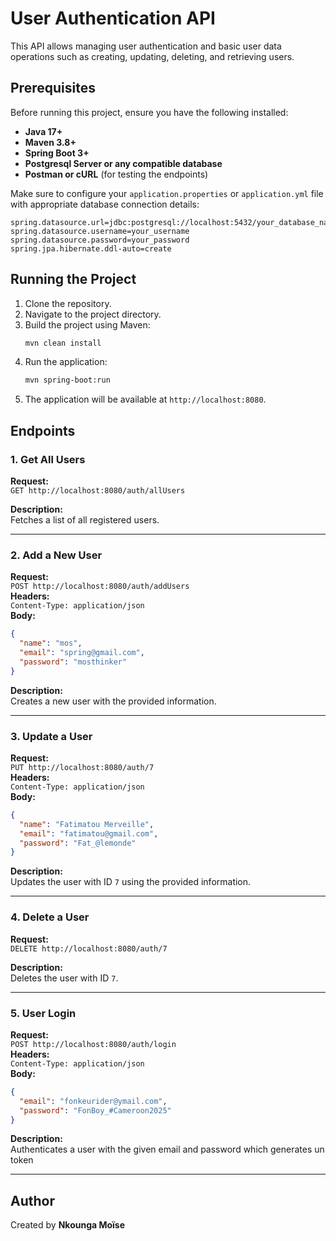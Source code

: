 # User Authentication API

This API allows managing user authentication and basic user data operations such as creating, updating, deleting, and retrieving users.

## Prerequisites

Before running this project, ensure you have the following installed:

- **Java 17+**
- **Maven 3.8+**
- **Spring Boot 3+**
- **Postgresql Server or any compatible database**
- **Postman or cURL** (for testing the endpoints)

Make sure to configure your `application.properties` or `application.yml` file with appropriate database connection details:

```properties
spring.datasource.url=jdbc:postgresql://localhost:5432/your_database_name
spring.datasource.username=your_username
spring.datasource.password=your_password
spring.jpa.hibernate.ddl-auto=create
```

## Running the Project

1. Clone the repository.
2. Navigate to the project directory.
3. Build the project using Maven:
   ```bash
   mvn clean install
   ```
4. Run the application:
   ```bash
   mvn spring-boot:run
   ```
5. The application will be available at `http://localhost:8080`.

## Endpoints

### 1. Get All Users
**Request:**  
`GET http://localhost:8080/auth/allUsers`

**Description:**  
Fetches a list of all registered users.

---

### 2. Add a New User
**Request:**  
`POST http://localhost:8080/auth/addUsers`  
**Headers:**  
`Content-Type: application/json`  
**Body:**
```json
{
  "name": "mos",
  "email": "spring@gmail.com",
  "password": "mosthinker"
}
```

**Description:**  
Creates a new user with the provided information.

---

### 3. Update a User
**Request:**  
`PUT http://localhost:8080/auth/7`  
**Headers:**  
`Content-Type: application/json`  
**Body:**
```json
{
  "name": "Fatimatou Merveille",
  "email": "fatimatou@gmail.com",
  "password": "Fat_@lemonde"
}
```

**Description:**  
Updates the user with ID `7` using the provided information.

---

### 4. Delete a User
**Request:**  
`DELETE http://localhost:8080/auth/7`

**Description:**  
Deletes the user with ID `7`.

---

### 5. User Login
**Request:**  
`POST http://localhost:8080/auth/login`  
**Headers:**  
`Content-Type: application/json`  
**Body:**
```json
{
  "email": "fonkeurider@ymail.com",
  "password": "FonBoy_#Cameroon2025"
}
```

**Description:**  
Authenticates a user with the given email and password which generates un token

---

## Author

Created by **Nkounga Moïse**